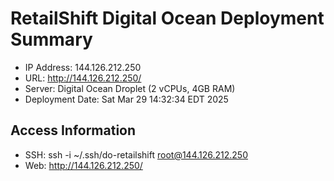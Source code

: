 # RetailShift Digital Ocean Deployment Summary
- IP Address: 144.126.212.250
- URL: http://144.126.212.250/
- Server: Digital Ocean Droplet (2 vCPUs, 4GB RAM)
- Deployment Date: Sat Mar 29 14:32:34 EDT 2025
## Access Information
- SSH: ssh -i ~/.ssh/do-retailshift root@144.126.212.250
- Web: http://144.126.212.250/
